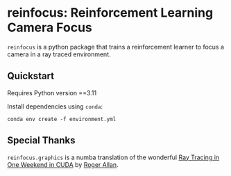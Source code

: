 reinfocus: Reinforcement Learning Camera Focus
=========================================================

`reinfocus` is a python package that trains a reinforcement learner to focus a camera in a ray traced environment.


Quickstart
------------------
Requires Python version ==3.11

Install dependencies using `conda`:
```
conda env create -f environment.yml
```

Special Thanks
------------------
`reinfocus.graphics` is a numba translation of the wonderful [Ray Tracing in One Weekend in CUDA](https://github.com/rogerallen/raytracinginoneweekendincuda) by [Roger Allan](https://github.com/rogerallen).